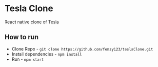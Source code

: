 # Tesla Clone
React native clone of Tesla

## How to run
* Clone Repo - `git clone https://github.com/femzy123/teslaClone.git`
* Install dependencies - `npm install`
* Run - `npm start`